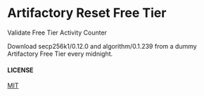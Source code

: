 # Artifactory Reset Free Tier

Validate Free Tier Activity Counter

Download secp256k1/0.12.0 and algorithm/0.1.239 from a dummy Artifactory Free Tier every midnight.


#### LICENSE
[MIT](LICENSE.md)


